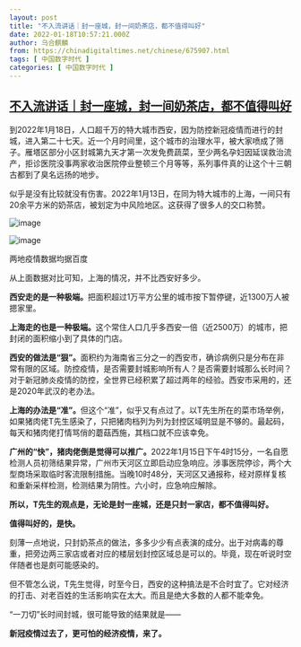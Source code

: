 ```yaml
---
layout: post
title: "不入流讲话｜封一座城，封一间奶茶店，都不值得叫好"
date: 2022-01-18T10:57:21.000Z
author: 乌合麒麟
from: https://chinadigitaltimes.net/chinese/675907.html
tags: [ 中国数字时代 ]
categories: [ 中国数字时代 ]
---
```

<!--1642503441000-->
[不入流讲话｜封一座城，封一间奶茶店，都不值得叫好](https://chinadigitaltimes.net/chinese/675907.html)
------

<div>
<p>到2022年1月18日，人口超千万的特大城市西安，因为防控新冠疫情而进行的封城，进入第二十七天。近一个月时间里，这个城市的治理水平，被大家喷成了筛子。雁塔区部分小区封城第九天才第一次发免费蔬菜，至少两名孕妇因延误救治流产，拒诊医院没事两家收治医院停业整顿三个月等等，系列事件真的让这个十三朝古都到了臭名远扬的地步。</p><p>似乎是没有比较就没有伤害。2022年1月13日，在同为特大城市的上海，一间只有20余平方米的奶茶店，被划定为中风险地区。这获得了很多人的交口称赞。</p><p><img src="https://chinadigitaltimes.net/chinese/files/2022/01/post-675907-61e69d1117e4b.png" alt="image" /></p><p><img src="https://chinadigitaltimes.net/chinese/files/2022/01/post-675907-61e69d111f6ed.png" alt="image" /></p><div class="ts"> 两地疫情数据均据百度 </div><p>从上面数据对比可知，上海的情况，并不比西安好多少。</p><p><strong>西安走的是一种极端。</strong>把面积超过1万平方公里的城市按下暂停键，近1300万人被摁家里。</p><p><strong>上海走的也是一种极端。</strong>这个常住人口几乎多西安一倍（近2500万）的城市，把封闭的面积缩小到了具体的门店。</p><p><strong>西安的做法是“狠”。</strong>面积约为海南省三分之一的西安市，确诊病例只是分布在非常有限的区域。防控疫情，是否需要封城影响所有人？是否需要封城那么长时间？对于新冠肺炎疫情的防控，全世界已经积累了超过两年的经验。西安市采用的，还是2020年武汉的老办法。</p><p><strong>上海的办法是“准”。</strong>但这个“准”，似乎又有点过了。以T先生所在的菜市场举例，如果猪肉佬T先生感染了，只把猪肉档列为列为封控区域明显是不够的。最起码，每天和猪肉佬打情骂俏的蘑菇西施，其档口就不应该幸免。</p><p><strong>广州的“快”，猪肉佬倒是觉得可以推广。</strong>2022年1月15日下午4时15分，一名自愿检测人员初筛结果异常，广州市天河区立即启动应急响应。涉事医院停诊，两个大型商场采取临时客流限制措施。当晚10时48分，天河区又通报称，经对原样复核和重新采样检测，检测结果为阴性。六小时，应急响应解除。</p><p><strong>所以，T先生的观点是，无论是封一座城，还是只封一家店，都不值得叫好。</strong></p><p><strong>值得叫好的，是快。</strong></p><p>刻薄一点地说，只封奶茶点的做法，多多少少有点表演的成分。出于对病毒的尊重，把旁边两三家店或者对应的楼层划封控区域总是可以的。毕竟，现在听说时空伴随者也是㓟可能感染的。</p><p>但不管怎么说，T先生觉得，时至今日，西安的这种搞法是不合时宜了。它对经济的打击、对老百姓的生活影响实在太大。而且是绝大多数的人都不能幸免。</p><p>“一刀切”长时间封城，很可能导致的结果就是——</p><p><strong>新冠疫情过去了，更可怕的经济疫情，来了。</strong></p>
</div>
